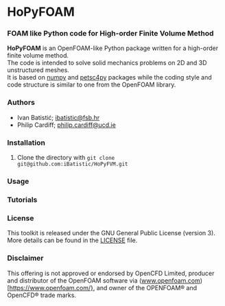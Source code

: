 # HoPyFOAM  
### FOAM like Python code for High-order Finite Volume Method

__HoPyFOAM__ is an OpenFOAM-like Python package written for a high-order finite volume method.  
The code is intended to solve solid mechanics problems on 2D and 3D unstructured meshes.  
It is based on [numpy](https://numpy.org/) and [petsc4py](https://petsc.org/release/petsc4py/) packages while the coding style and code structure is similar to one from the OpenFOAM library.

### Authors
 - Ivan Batistić; [ibatistic@fsb.hr](ibatistic@fsb.hr)
 - Philip Cardiff; [philip.cardiff@ucd.ie](philip.cardiff@ucd.ie)

### Installation

1. Clone the directory with `git clone git@github.com:iBatistic/HoPyFVM.git`

### Usage

### Tutorials


### License
This toolkit is released under the GNU General Public License (version 3). More details can be found in the [LICENSE](LICENSE.md) file.

### Disclaimer
This offering is not approved or endorsed by OpenCFD Limited, producer and distributor of the OpenFOAM software via (www.openfoam.com)[https://www.openfoam.com/}, and owner of the OPENFOAM® and OpenCFD® trade marks.


